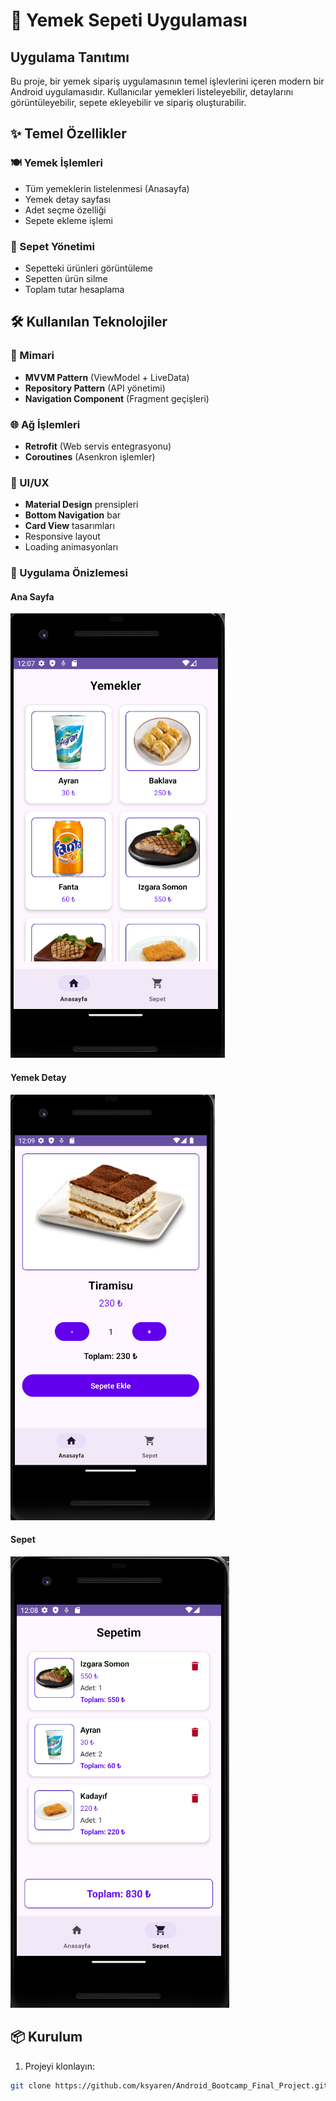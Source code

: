 # 📱 Yemek Sepeti Uygulaması

## Uygulama Tanıtımı
Bu proje, bir yemek sipariş uygulamasının temel işlevlerini içeren modern bir Android uygulamasıdır. Kullanıcılar yemekleri listeleyebilir, detaylarını görüntüleyebilir, sepete ekleyebilir ve sipariş oluşturabilir.

## ✨ Temel Özellikler

### 🍽️ Yemek İşlemleri
- Tüm yemeklerin listelenmesi (Anasayfa)
- Yemek detay sayfası
- Adet seçme özelliği
- Sepete ekleme işlemi

### 🛒 Sepet Yönetimi
- Sepetteki ürünleri görüntüleme
- Sepetten ürün silme
- Toplam tutar hesaplama

## 🛠️ Kullanılan Teknolojiler

### 📐 Mimari
- **MVVM Pattern** (ViewModel + LiveData)
- **Repository Pattern** (API yönetimi)
- **Navigation Component** (Fragment geçişleri)

### 🌐 Ağ İşlemleri
- **Retrofit** (Web servis entegrasyonu)
- **Coroutines** (Asenkron işlemler)

### 🎨 UI/UX
- **Material Design** prensipleri
- **Bottom Navigation** bar
- **Card View** tasarımları
- Responsive layout
- Loading animasyonları

### 📸 Uygulama Önizlemesi
#### Ana Sayfa
![Ana Sayfa](https://github.com/ksyaren/Android_Bootcamp_Final_Project/blob/main/images/mainMenu.png)

#### Yemek Detay
![Detay Sayfası](https://github.com/ksyaren/Android_Bootcamp_Final_Project/blob/main/images/detay.png)

#### Sepet
![Sepet Ekranı](https://github.com/ksyaren/Android_Bootcamp_Final_Project/blob/main/images/sepet.png)


## 📦 Kurulum

1. Projeyi klonlayın:
```bash
git clone https://github.com/ksyaren/Android_Bootcamp_Final_Project.git
